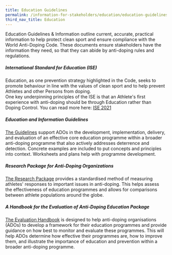 ```yaml
---
title: Education Guidelines
permalink: /information-for-stakeholders/education/education-guidelines
third_nav_title: Education
---
```

Education Guidelines & Information outline current, accurate, practical information to help protect clean sport and ensure compliance with the World Anti-Doping Code. These documents ensure stakeholders have the information they need, so that they can abide by anti-doping rules and regulations.
##### International Standard for Education (ISE) 
Education, as one prevention strategy highlighted in the Code, seeks to promote behaviour in line with the values of clean sport and to help prevent Athletes and other Persons from doping. 
<br> One key underpinning principles of the ISE is that an Athlete's first experience with anti-doping should be through Education rather than Doping Control. 
You can read more here: [ISE 2021](https://www.wada-ama.org/sites/default/files/resources/files/international_standard_ise_2021.pdf) 
##### Education and Information Guidelines
[The Guidelines](/files/information-for-stakeholders/educationguideline.pdf) support ADOs in the development, implementation, delivery, and evaluation of an effective core education programme within a broader anti-doping programme that also actively addresses deterrence and detection. Concrete examples are included to put concepts and principles into context. Worksheets and plans help with programme development.

##### Research Package for Anti-Doping Organizations
[The Research Package](https://www.wada-ama.org/sites/default/files/resources/files/wada_social_science_research_package_ado.pdf) provides a standardised method of measuring athletes' responses to important issues in anti-doping. This helps assess the effectiveness of education programmes and allows for comparisons between athlete populations around the globe.

##### A Handbook for the Evaluation of Anti-Doping Education Package
[The Evaluation Handbook](https://www.wada-ama.org/sites/default/files/resources/files/houlihan_final_report.pdf) is designed to help anti-doping organisations (ADOs) to develop a framework for their education programmes and provide guidance on how best to monitor and evaluate these programmes. This will help ADOs determine how effective their programmes are, how to improve them, and illustrate the importance of education and prevention within a broader anti-doping programme.